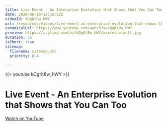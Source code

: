 ```yaml
---
title: Live Event - An Enterprise Evolution that Shows that You Can Too
date: 2020-06-16T12:16:52Z
videoId: kOgKt8w_hWY
url: /resources/videos/live-event-an-enterprise-evolution-that-shows-that-you-can-too
canonicalUrl: https://www.youtube.com/watch?v=kOgKt8w_hWY
preview: https://i.ytimg.com/vi/kOgKt8w_hWY/maxresdefault.jpg
duration: 35
isShort: true
sitemap:
  filename: sitemap.xml
  priority: 0.4

---
```


{{< youtube kOgKt8w_hWY >}}

# Live Event - An Enterprise Evolution that Shows that You Can Too



[Watch on YouTube](https://www.youtube.com/watch?v=kOgKt8w_hWY)


